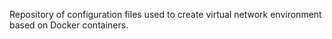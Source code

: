 Repository of configuration files used to create virtual network environment based on Docker containers.
